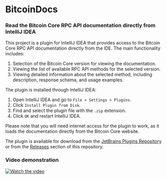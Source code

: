 # BitcoinDocs
### Read the Bitcoin Core RPC API documentation directly from IntelliJ IDEA

This project is a plugin for IntelliJ IDEA that provides access to the Bitcoin Core RPC API documentation directly from the IDE. The main functionality includes:
1. Selection of the Bitcoin Core version for viewing the documentation.
2. Viewing the list of available RPC API methods for the selected version.
3. Viewing detailed information about the selected method, including description, response schema, and usage examples.

The plugin is installed through IntelliJ IDEA:
1. Open IntelliJ IDEA and go to `File > Settings > Plugins`.
2. Click `Install Plugin from Disk`.
3. Find and select the plugin file with the `.zip` extension.
4. Click `OK` and restart IntelliJ IDEA.

Please note that you will need internet access for the plugin to work, as it loads the documentation directly from the Bitcoin Core website.

The plugin is available for download from the [JetBrains Plugins Repository](https://plugins.jetbrains.com/plugin/23574-bitcoindocs/) or from the [Releases](https://github.com/ZooMMaX/BitcoinDocs/releases/tag/1.0) section of this repository.

### Video demonstration
[![Watch the video](https://i9.ytimg.com/vi_webp/9Hv7fMPu0GE/mq2.webp?sqp=CMSaqq0G-oaymwEmCMACELQB8quKqQMa8AEB-AH-CYAC0AWKAgwIABABGFwgXChcMA8=&rs=AOn4CLCdiP4_bt8hZQIHq4qfuxVhE0dngw)](https://youtu.be/9Hv7fMPu0GE)